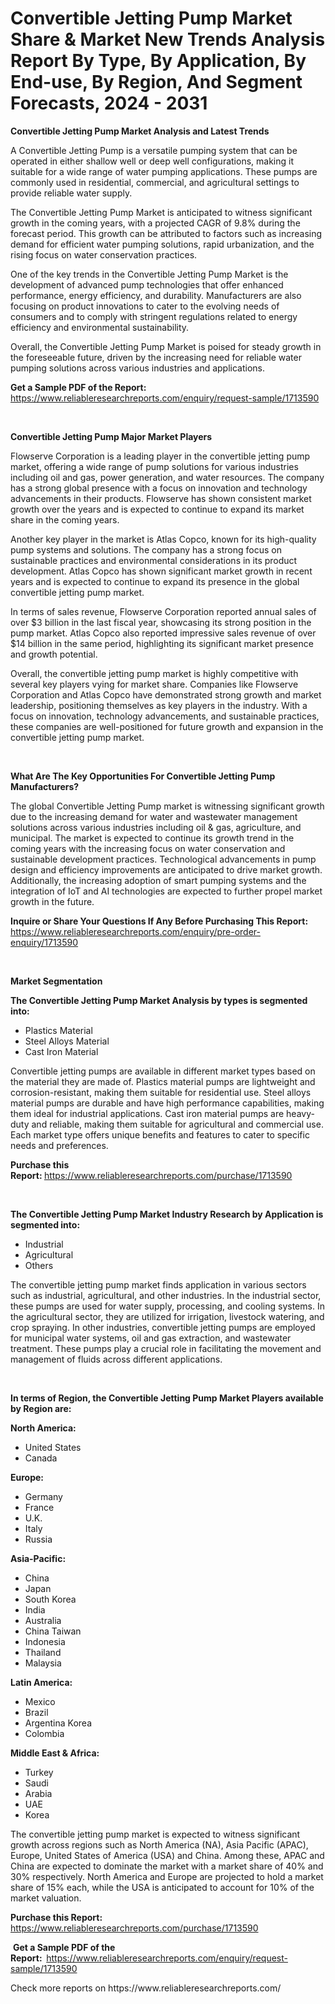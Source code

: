 <p><h1>Convertible Jetting Pump Market Share & Market New Trends Analysis Report By Type, By Application, By End-use, By Region, And Segment Forecasts, 2024 - 2031</h1></p><p><strong>Convertible Jetting Pump Market Analysis and Latest Trends</strong></p>
<p><p>A Convertible Jetting Pump is a versatile pumping system that can be operated in either shallow well or deep well configurations, making it suitable for a wide range of water pumping applications. These pumps are commonly used in residential, commercial, and agricultural settings to provide reliable water supply.</p><p>The Convertible Jetting Pump Market is anticipated to witness significant growth in the coming years, with a projected CAGR of 9.8% during the forecast period. This growth can be attributed to factors such as increasing demand for efficient water pumping solutions, rapid urbanization, and the rising focus on water conservation practices.</p><p>One of the key trends in the Convertible Jetting Pump Market is the development of advanced pump technologies that offer enhanced performance, energy efficiency, and durability. Manufacturers are also focusing on product innovations to cater to the evolving needs of consumers and to comply with stringent regulations related to energy efficiency and environmental sustainability.</p><p>Overall, the Convertible Jetting Pump Market is poised for steady growth in the foreseeable future, driven by the increasing need for reliable water pumping solutions across various industries and applications.</p></p>
<p><strong>Get a Sample PDF of the Report:&nbsp;</strong> <a href="https://www.reliableresearchreports.com/enquiry/request-sample/1713590">https://www.reliableresearchreports.com/enquiry/request-sample/1713590</a></p>
<p>&nbsp;</p>
<p><strong>Convertible Jetting Pump Major Market Players</strong></p>
<p><p>Flowserve Corporation is a leading player in the convertible jetting pump market, offering a wide range of pump solutions for various industries including oil and gas, power generation, and water resources. The company has a strong global presence with a focus on innovation and technology advancements in their products. Flowserve has shown consistent market growth over the years and is expected to continue to expand its market share in the coming years.</p><p>Another key player in the market is Atlas Copco, known for its high-quality pump systems and solutions. The company has a strong focus on sustainable practices and environmental considerations in its product development. Atlas Copco has shown significant market growth in recent years and is expected to continue to expand its presence in the global convertible jetting pump market.</p><p>In terms of sales revenue, Flowserve Corporation reported annual sales of over $3 billion in the last fiscal year, showcasing its strong position in the pump market. Atlas Copco also reported impressive sales revenue of over $14 billion in the same period, highlighting its significant market presence and growth potential.</p><p>Overall, the convertible jetting pump market is highly competitive with several key players vying for market share. Companies like Flowserve Corporation and Atlas Copco have demonstrated strong growth and market leadership, positioning themselves as key players in the industry. With a focus on innovation, technology advancements, and sustainable practices, these companies are well-positioned for future growth and expansion in the convertible jetting pump market.</p></p>
<p>&nbsp;</p>
<p><strong>What Are The Key Opportunities For Convertible Jetting Pump Manufacturers?</strong></p>
<p><p>The global Convertible Jetting Pump market is witnessing significant growth due to the increasing demand for water and wastewater management solutions across various industries including oil & gas, agriculture, and municipal. The market is expected to continue its growth trend in the coming years with the increasing focus on water conservation and sustainable development practices. Technological advancements in pump design and efficiency improvements are anticipated to drive market growth. Additionally, the increasing adoption of smart pumping systems and the integration of IoT and AI technologies are expected to further propel market growth in the future.</p></p>
<p><strong>Inquire or Share Your Questions If Any Before Purchasing This Report:</strong> <a href="https://www.reliableresearchreports.com/enquiry/pre-order-enquiry/1713590">https://www.reliableresearchreports.com/enquiry/pre-order-enquiry/1713590</a></p>
<p>&nbsp;</p>
<p><strong>Market Segmentation</strong></p>
<p><strong>The Convertible Jetting Pump Market Analysis by types is segmented into:</strong></p>
<p><ul><li>Plastics Material</li><li>Steel Alloys Material</li><li>Cast Iron Material</li></ul></p>
<p><p>Convertible jetting pumps are available in different market types based on the material they are made of. Plastics material pumps are lightweight and corrosion-resistant, making them suitable for residential use. Steel alloys material pumps are durable and have high performance capabilities, making them ideal for industrial applications. Cast iron material pumps are heavy-duty and reliable, making them suitable for agricultural and commercial use. Each market type offers unique benefits and features to cater to specific needs and preferences.</p></p>
<p><strong>Purchase this Report:&nbsp;</strong><a href="https://www.reliableresearchreports.com/purchase/1713590">https://www.reliableresearchreports.com/purchase/1713590</a></p>
<p>&nbsp;</p>
<p><strong>The Convertible Jetting Pump Market Industry Research by Application is segmented into:</strong></p>
<p><ul><li>Industrial</li><li>Agricultural</li><li>Others</li></ul></p>
<p><p>The convertible jetting pump market finds application in various sectors such as industrial, agricultural, and other industries. In the industrial sector, these pumps are used for water supply, processing, and cooling systems. In the agricultural sector, they are utilized for irrigation, livestock watering, and crop spraying. In other industries, convertible jetting pumps are employed for municipal water systems, oil and gas extraction, and wastewater treatment. These pumps play a crucial role in facilitating the movement and management of fluids across different applications.</p></p>
<p>&nbsp;</p>
<p><strong>In terms of Region, the Convertible Jetting Pump Market Players available by Region are:</strong></p>
<p>
    <p> <strong> North America: </strong>
        <ul>
            <li>United States</li>
            <li>Canada</li>
        </ul>
        </p> 
    <p> <strong> Europe: </strong>
        <ul>
            <li>Germany</li>
            <li>France</li>
            <li>U.K.</li>
            <li>Italy</li>
            <li>Russia</li>
        </ul>
        </p> 
    <p> <strong> Asia-Pacific: </strong>
        <ul>
            <li>China</li>
            <li>Japan</li>
            <li>South Korea</li>
            <li>India</li>
            <li>Australia</li>
            <li>China Taiwan</li>
            <li>Indonesia</li>
            <li>Thailand</li>
            <li>Malaysia</li>
        </ul>
        </p> 
    <p> <strong> Latin America: </strong>
        <ul>
            <li>Mexico</li>
            <li>Brazil</li>
            <li>Argentina Korea</li>
            <li>Colombia</li>
        </ul>
        </p> 
    <p> <strong> Middle East & Africa: </strong>
        <ul>
            <li>Turkey</li>
            <li>Saudi</li>
            <li>Arabia</li>
            <li>UAE</li>
            <li>Korea</li>
        </ul>
    </p>
    </p>
<p><p>The convertible jetting pump market is expected to witness significant growth across regions such as North America (NA), Asia Pacific (APAC), Europe, United States of America (USA) and China. Among these, APAC and China are expected to dominate the market with a market share of 40% and 30% respectively. North America and Europe are projected to hold a market share of 15% each, while the USA is anticipated to account for 10% of the market valuation.</p></p>
<p><strong>Purchase this Report: </strong><a href="https://www.reliableresearchreports.com/purchase/1713590">https://www.reliableresearchreports.com/purchase/1713590</a></p>
<p>&nbsp;<strong>Get a Sample PDF of the Report:&nbsp;&nbsp;</strong><a href="https://www.reliableresearchreports.com/enquiry/request-sample/1713590">https://www.reliableresearchreports.com/enquiry/request-sample/1713590</a></p>
<p><strong></strong></p>
<p>Check more reports on https://www.reliableresearchreports.com/</p>
